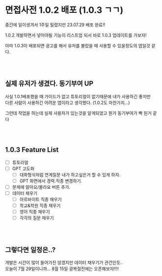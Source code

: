 # 면접사전 1.0.2 배포 (1.0.3 ㄱㄱ)

중간에 일이생겨서 1주일 밀렸지만 23.07.29 배포 완료!!  

1.0.2 개발하면서 넣어야될 기능이 리스트업 되서 바로 1.0.3 업데이트를 가보자!  

아마 1.0.3이 배포되면 광고를 해서 유저를 불렀을 때 사용할 수 있을정도의 앱일것 같다.  

<br/>
<br/>

## 실제 유저가 생겼다. 동기부여 UP  
사실 1.0.1배포했을 때 가이드가 없고 튜토리얼이 없기때문에 내가 사용하긴 좋지만  
다른 사람이 사용하긴 어려운 앱이라고 생각했다. (1.0.2도 마찬가지...)  

그런데 작업을 하는데 실제 사용자가 있는것을 알게되었고 뭔가 동기부여가 빡 된거 같다 

<br/>
<br/>

## 1.0.3 Feature List

- [ ] 튜토리얼
- [ ] GPT 고도화 
    - [ ] 대화형식처럼 연계질문 내가 하고싶은거 할 수 있게 하자.
    - [ ] GPT 화면에서 경력.직종 변경하기.
- [ ] 문제에 알아요/몰라요 버튼 추가.
- [ ] 데이터 채우기
    - [ ] 아르바이트 직종 채우기
    - [ ] 학교&학원 직종 채우기
    - [ ] 영어 직종 채우기
    - [ ] 각각의 질문 채우기

<br/>
<br/>

## 그렇다면 일정은..?  
개발은 시간이 많이 들어가진 않겠지만 데이터 채우기가 관건인듯..    
오늘이 7월 29일이니까... 8월 15일 광복절전에는 오픈해보자!!!!


